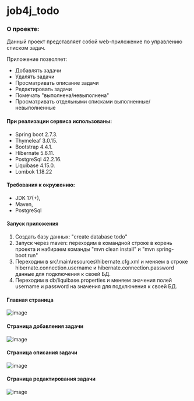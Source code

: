 # job4j_todo

### О проекте:
Данный проект представляет собой web-приложение по управлению списком задач.

Приложение позволяет:
- Добавлять задачи
- Удалять задачи
- Просматривать описание задачи
- Редактировать задачи
- Помечать "выполнена/невыполнена"
- Просматривать отдельными списками выполненные/невыполненные

#### При реализации сервиса использованы:

- Spring boot 2.7.3.
- Thymeleaf 3.0.15.
- Bootstrap 4.4.1.
- Hibernate 5.6.11.
- PostgreSql 42.2.16.
- Liquibase 4.15.0.
- Lombok 1.18.22

#### Требования к окружению:

- JDK 17(+),
- Maven,
- PostgreSql

#### Запуск приложения

1. Создать базу данных:
"create database todo"
2. Запуск через maven: переходим в командной строке в корень проекта и
набираем команды "mvn clean install" и 
   "mvn spring-boot:run"
3. Переходим в src\main\resources\hibernate.cfg.xml и меняем в строке
   hibernate.connection.username и hibernate.connection.password данные для 
подключения к своей БД.
4. Переходим в db/liquibase.properties и меняем значения полей
   username и password на значения для подключения к своей БД.

#### Главная страница

![image](https://user-images.githubusercontent.com/78408444/211489777-1c1fce5e-e938-4969-8eda-bd715cbc4083.png)

#### Страница добавления задачи

![image](https://user-images.githubusercontent.com/78408444/211490152-e7008ba5-0b60-43f5-8aca-64c861a45e9b.png)

#### Страница описания задачи

![image](https://user-images.githubusercontent.com/78408444/211490570-a39b464a-9dcb-4564-b42b-7551166cf81d.png)

#### Страница редактирования задачи

![image](https://user-images.githubusercontent.com/78408444/211490754-6f6869db-62de-45e4-bb19-3b246c9b3b2a.png)
